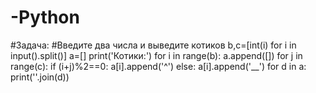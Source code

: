 # -Python
#Задача:
#Введите два числа и выведите котиков
b,c=[int(i) for i in input().split()]
a=[]
print('Котики:')
for i in range(b):
    a.append([])
    for j in range(c):
        if (i+j)%2==0:
            a[i].append('^')
        else:
            a[i].append('__')
for d in a:
    print(''.join(d))
    
